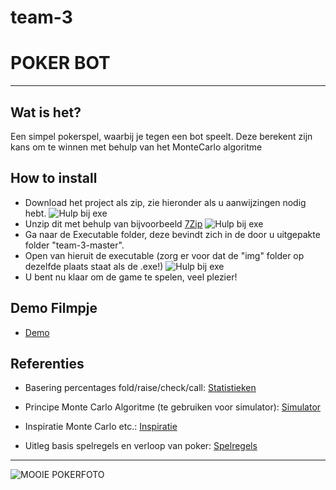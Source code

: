 # team-3

# **POKER BOT**
***
## Wat is het?
Een simpel pokerspel, waarbij je tegen een bot speelt. Deze berekent zijn kans om te winnen met behulp van het MonteCarlo algoritme

## How to install
* Download het project als zip, zie hieronder als u aanwijzingen nodig hebt.
![Hulp bij exe](https://github.ugent.be/projectpython18/team-3/blob/master/Executable/img/Helpexe.png)
* Unzip dit met behulp van bijvoorbeeld [7Zip](https://www.7-zip.org/download.html)
![Hulp bij exe](https://github.ugent.be/projectpython18/team-3/blob/master/Executable/img/Helpexe2.png)
* Ga naar de Executable folder, deze bevindt zich in de door u uitgepakte folder "team-3-master".
* Open van hieruit de executable (zorg er voor dat de "img" folder op dezelfde plaats staat als de .exe!)
![Hulp bij exe](https://github.ugent.be/projectpython18/team-3/blob/master/Executable/img/Helpexe3.png)
* U bent nu klaar om de game te spelen, veel plezier!

## Demo Filmpje
* [Demo](https://drive.google.com/file/d/161o3Nc0h6wNOnio7kIZuaCG1lVk5UzHw/view?usp=sharing)

## Referenties

* Basering percentages fold/raise/check/call: [Statistieken](https://pokercopilot.com/essential-poker-statistics)

* Principe Monte Carlo Algoritme (te gebruiken voor simulator): [Simulator](https://en.wikipedia.org/wiki/Monte_Carlo_algorithm)

* Inspiratie Monte Carlo etc.: [Inspiratie](https://www.data-blogger.com/2017/11/01/pokerbot-create-your-poker-ai-bot-in-python/)

* Uitleg basis spelregels en verloop van poker: [Spelregels](http://www.hetpokerspel.nl/spelregels.html)

***
![MOOIE POKERFOTO](https://media.giphy.com/media/3o7abzfSfChx9jo3wA/giphy.gif)


